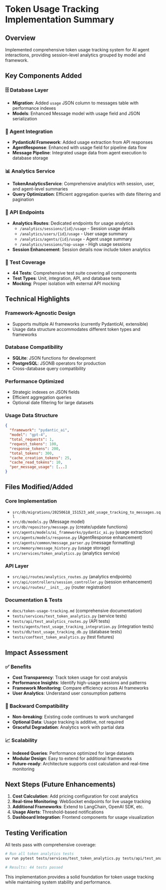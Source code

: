 # Token Usage Tracking Implementation Summary

## Overview
Implemented comprehensive token usage tracking system for AI agent interactions, providing session-level analytics grouped by model and framework.

## Key Components Added

### 🗄️ Database Layer
- **Migration**: Added `usage` JSON column to messages table with performance indexes
- **Models**: Enhanced Message model with usage field and JSON serialization

### 🤖 Agent Integration  
- **PydanticAI Framework**: Added usage extraction from API responses
- **AgentResponse**: Enhanced with usage field for pipeline data flow
- **Message Pipeline**: Integrated usage data from agent execution to database storage

### 📊 Analytics Service
- **TokenAnalyticsService**: Comprehensive analytics with session, user, and agent-level summaries
- **Query Optimization**: Efficient aggregation queries with date filtering and pagination

### 🚀 API Endpoints
- **Analytics Routes**: Dedicated endpoints for usage analytics
  - `/analytics/sessions/{id}/usage` - Session usage details
  - `/analytics/users/{id}/usage` - User usage summary  
  - `/analytics/agents/{id}/usage` - Agent usage summary
  - `/analytics/sessions/top-usage` - High usage sessions
- **Session Enhancement**: Session details now include token analytics

### 🧪 Test Coverage
- **44 Tests**: Comprehensive test suite covering all components
- **Test Types**: Unit, integration, API, and database tests
- **Mocking**: Proper isolation with external API mocking

## Technical Highlights

### Framework-Agnostic Design
- Supports multiple AI frameworks (currently PydanticAI, extensible)
- Usage data structure accommodates different token types and frameworks

### Database Compatibility
- **SQLite**: JSON functions for development
- **PostgreSQL**: JSONB operators for production
- Cross-database query compatibility

### Performance Optimized
- Strategic indexes on JSON fields
- Efficient aggregation queries
- Optional date filtering for large datasets

### Usage Data Structure
```json
{
  "framework": "pydantic_ai",
  "model": "gpt-4", 
  "total_requests": 1,
  "request_tokens": 100,
  "response_tokens": 200,
  "total_tokens": 300,
  "cache_creation_tokens": 25,
  "cache_read_tokens": 10,
  "per_message_usage": [...]
}
```

## Files Modified/Added

### Core Implementation
- `src/db/migrations/20250618_151523_add_usage_tracking_to_messages.sql`
- `src/db/models.py` (Message model)
- `src/db/repository/message.py` (create/update functions)
- `src/agents/models/ai_frameworks/pydantic_ai.py` (usage extraction)
- `src/agents/models/response.py` (AgentResponse enhancement)
- `src/agents/common/message_parser.py` (message formatting)
- `src/memory/message_history.py` (usage storage)
- `src/services/token_analytics.py` (analytics service)

### API Layer
- `src/api/routes/analytics_routes.py` (analytics endpoints)
- `src/api/controllers/session_controller.py` (session enhancement)
- `src/api/routes/__init__.py` (router registration)

### Documentation & Tests
- `docs/token-usage-tracking.md` (comprehensive documentation)
- `tests/services/test_token_analytics.py` (service tests)
- `tests/api/test_analytics_routes.py` (API tests)
- `tests/agents/test_usage_tracking_integration.py` (integration tests)
- `tests/db/test_usage_tracking_db.py` (database tests)
- `tests/conftest_token_analytics.py` (test fixtures)

## Impact Assessment

### ✅ Benefits
- **Cost Transparency**: Track token usage for cost analysis
- **Performance Insights**: Identify high-usage sessions and patterns
- **Framework Monitoring**: Compare efficiency across AI frameworks
- **User Analytics**: Understand user consumption patterns

### 🔄 Backward Compatibility
- **Non-breaking**: Existing code continues to work unchanged
- **Optional Data**: Usage tracking is additive, not required
- **Graceful Degradation**: Analytics work with partial data

### 📈 Scalability
- **Indexed Queries**: Performance optimized for large datasets
- **Modular Design**: Easy to extend for additional frameworks
- **Future-ready**: Architecture supports cost calculation and real-time monitoring

## Next Steps (Future Enhancements)

1. **Cost Calculation**: Add pricing configuration for cost analytics
2. **Real-time Monitoring**: WebSocket endpoints for live usage tracking
3. **Additional Frameworks**: Extend to LangChain, OpenAI SDK, etc.
4. **Usage Alerts**: Threshold-based notifications
5. **Dashboard Integration**: Frontend components for usage visualization

## Testing Verification

All tests pass with comprehensive coverage:
```bash
# Run all token analytics tests
uv run pytest tests/services/test_token_analytics.py tests/api/test_analytics_routes.py tests/agents/test_usage_tracking_integration.py tests/db/test_usage_tracking_db.py -v

# Results: 44 tests passed
```

This implementation provides a solid foundation for token usage tracking while maintaining system stability and performance.